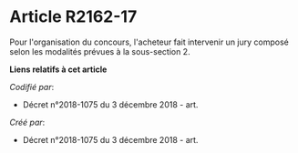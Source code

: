 # Article R2162-17

Pour l'organisation du concours, l'acheteur fait intervenir un jury composé selon les modalités prévues à la sous-section 2.

**Liens relatifs à cet article**

_Codifié par_:

  - Décret n°2018-1075 du 3 décembre 2018 - art.

_Créé par_:

  - Décret n°2018-1075 du 3 décembre 2018 - art.
